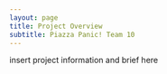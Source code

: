 ```yaml
---
layout: page
title: Project Overview
subtitle: Piazza Panic! Team 10
---
```


insert project information and brief here



